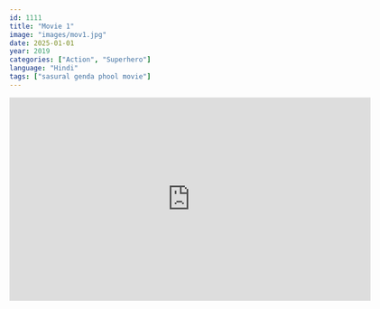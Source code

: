 ```yaml
---
id: 1111
title: "Movie 1"
image: "images/mov1.jpg"
date: 2025-01-01
year: 2019
categories: ["Action", "Superhero"]
language: "Hindi"
tags: ["sasural genda phool movie"]
---
```

<!-- <div id="video1" class="text-center my-6">
   <button 
    onclick="showVideo('video1', 'KPrblX7al1s0XVQ/Chhaava_2025.mkv.mp4', 1111);" 
    class="bg-red-600 text-white text-xl px-8 py-4 rounded-lg hover:bg-red-700 transition duration-300 shadow-lg">
    🎬 Watch Now
  </button>
</div> -->
 <!-- <iframe 
    src="https://rumble.com/embed/v6qhj4r/?pub=4ldc9h" 
    frameborder="0" 
    allowfullscreen 
    style="width: 80%; height: 500px; border: 2px solid #333; border-radius: 10px;">
  </iframe> -->
  <!-- <iframe src="file:///Users/apple/Downloads/hugo-movie-app-v2/static/try.html" width="800" height="600"></iframe> -->
  
 <iframe class="rumble" width="640" height="360" src="https://rumble.com/embed/v6qi5s7/?pub=4ldc9h" frameborder="0" allowfullscreen></iframe>

<!--<script src="/gridmov/js/load-video.js"></script>-->
